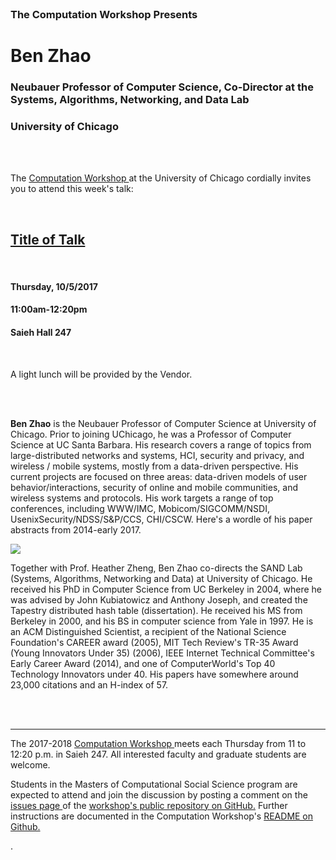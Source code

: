 




<br>

<h3 class=pfblock-header> The Computation Workshop Presents </h3>

<h1 class=pfblock-header3> Ben Zhao </h1>
<h3 class=pfblock-header3> Neubauer Professor of Computer Science, Co-Director at the Systems, Algorithms, Networking, and Data Lab </h3>
<h3 class=pfblock-header3> University of Chicago </h3>

<br><br>



<p class=pfblock-header3>The <a href="https://macss.uchicago.edu/content/computation-workshop"> Computation Workshop </a> at the University of Chicago cordially invites you to attend this week's talk:</p>

<br>

<div class=pfblock-header3>
<h2 class=pfblock-header> 
  <a href="https://github.com/uchicago-computation-workshop/ben_zhao/blob/master/2017__zhao__title_of_talk.pdf" >Title of Talk</a>
</h2>

<br>
</div>

<h4 class=pfblock-header3> Thursday, 10/5/2017 </h4>
<h4 class=pfblock-header3> 11:00am-12:20pm </h4>
<h4 class=pfblock-header3> Saieh Hall 247 </h4>

<br>

<p class=pfblock-header3>A light lunch will be provided by the Vendor.</p>

<br><br>

<!--Insert Faculty Bio Here-->



<p class=footertext2> 

**Ben Zhao** is the Neubauer Professor of Computer Science at University of Chicago. Prior to joining UChicago, he was a Professor of Computer Science at UC Santa Barbara. His research covers a range of topics from large-distributed networks and systems, HCI, security and privacy, and wireless / mobile systems, mostly from a data-driven perspective. His current projects are focused on three areas: data-driven models of user behavior/interactions, security of online and mobile communities, and wireless systems and protocols. His work targets a range of top conferences, including WWW/IMC, Mobicom/SIGCOMM/NSDI, UsenixSecurity/NDSS/S&P/CCS, CHI/CSCW. Here's a wordle of his paper abstracts from 2014-early 2017.
</p>

![](http://people.cs.uchicago.edu/~ravenben/images/wordle2017.png)

<p class=footertext2> 

Together with Prof. Heather Zheng, Ben Zhao co-directs the SAND Lab (Systems, Algorithms, Networking and Data) at University of Chicago. He received his PhD in Computer Science from UC Berkeley in 2004, where he was advised by John Kubiatowicz and Anthony Joseph, and created the Tapestry distributed hash table (dissertation). He received his MS from Berkeley in 2000, and his BS in computer science from Yale in 1997. He is an ACM Distinguished Scientist, a recipient of the National Science Foundation's CAREER award (2005), MIT Tech Review's TR-35 Award (Young Innovators Under 35) (2006), IEEE Internet Technical Committee's Early Career Award (2014), and one of ComputerWorld's Top 40 Technology Innovators under 40. His papers have somewhere around 23,000 citations and an H-index of 57.

</p>


<br><br>

---

<p class=footertext> The 2017-2018 <a href="https://macss.uchicago.edu/content/computation-workshop"> Computation Workshop </a> meets each Thursday from 11 to 12:20 p.m. in Saieh 247. All interested faculty and graduate students are welcome.</p> 

<p class=footertext>Students in the Masters of Computational Social Science program are expected to attend and join the discussion by posting a comment on the <a href="https://github.com/uchicago-computation-workshop/ben_zhao/issues"> issues page </a> of the <a href="https://github.com/uchicago-computation-workshop/ben_zhao"> workshop's public repository on GitHub.</a> Further instructions are documented in the Computation Workshop's <a href="https://github.com/uchicago-computation-workshop/README"> README on Github.</a></p>.


